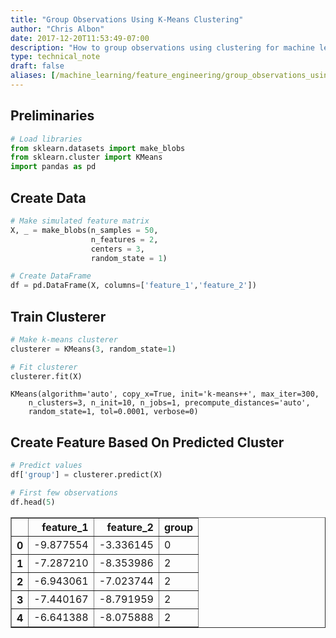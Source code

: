 ```yaml
---
title: "Group Observations Using K-Means Clustering"
author: "Chris Albon"
date: 2017-12-20T11:53:49-07:00
description: "How to group observations using clustering for machine learning in Python. "
type: technical_note
draft: false
aliases: [/machine_learning/feature_engineering/group_observations_using_clustering/]
---
```

## Preliminaries


```python
# Load libraries
from sklearn.datasets import make_blobs
from sklearn.cluster import KMeans
import pandas as pd
```

## Create Data


```python
# Make simulated feature matrix
X, _ = make_blobs(n_samples = 50,
                  n_features = 2,
                  centers = 3,
                  random_state = 1)

# Create DataFrame
df = pd.DataFrame(X, columns=['feature_1','feature_2'])
```

## Train Clusterer


```python
# Make k-means clusterer
clusterer = KMeans(3, random_state=1)

# Fit clusterer
clusterer.fit(X)
```




    KMeans(algorithm='auto', copy_x=True, init='k-means++', max_iter=300,
        n_clusters=3, n_init=10, n_jobs=1, precompute_distances='auto',
        random_state=1, tol=0.0001, verbose=0)



## Create Feature Based On Predicted Cluster


```python
# Predict values
df['group'] = clusterer.predict(X)

# First few observations
df.head(5)
```




<div>
<style>
    .dataframe thead tr:only-child th {
        text-align: right;
    }

    .dataframe thead th {
        text-align: left;
    }

    .dataframe tbody tr th {
        vertical-align: top;
    }
</style>
<table border="1" class="dataframe">
  <thead>
    <tr style="text-align: right;">
      <th></th>
      <th>feature_1</th>
      <th>feature_2</th>
      <th>group</th>
    </tr>
  </thead>
  <tbody>
    <tr>
      <th>0</th>
      <td>-9.877554</td>
      <td>-3.336145</td>
      <td>0</td>
    </tr>
    <tr>
      <th>1</th>
      <td>-7.287210</td>
      <td>-8.353986</td>
      <td>2</td>
    </tr>
    <tr>
      <th>2</th>
      <td>-6.943061</td>
      <td>-7.023744</td>
      <td>2</td>
    </tr>
    <tr>
      <th>3</th>
      <td>-7.440167</td>
      <td>-8.791959</td>
      <td>2</td>
    </tr>
    <tr>
      <th>4</th>
      <td>-6.641388</td>
      <td>-8.075888</td>
      <td>2</td>
    </tr>
  </tbody>
</table>
</div>


